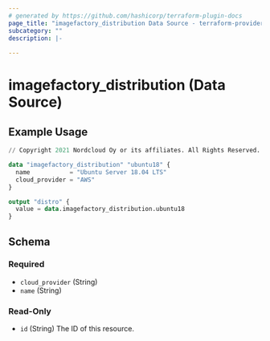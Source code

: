 ```yaml
---
# generated by https://github.com/hashicorp/terraform-plugin-docs
page_title: "imagefactory_distribution Data Source - terraform-provider-imagefactory"
subcategory: ""
description: |-
  
---
```


# imagefactory_distribution (Data Source)



## Example Usage

```terraform
// Copyright 2021 Nordcloud Oy or its affiliates. All Rights Reserved.

data "imagefactory_distribution" "ubuntu18" {
  name           = "Ubuntu Server 18.04 LTS"
  cloud_provider = "AWS"
}

output "distro" {
  value = data.imagefactory_distribution.ubuntu18
}
```

<!-- schema generated by tfplugindocs -->
## Schema

### Required

- `cloud_provider` (String)
- `name` (String)

### Read-Only

- `id` (String) The ID of this resource.


